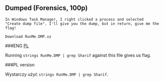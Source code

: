 ## Dumped (Forensics, 100p)

    In Windows Task Manager, I right clicked a process and selected "Create dump file". I'll give you the dump, but in return, give me the flag!

    Download RunMe.DMP.xz

###ENG
[PL](#pl-version)

Running `strings RunMe.DMP | grep Sharif` against this file gives us flag.

###PL version

Wystarczy użyć `strings RunMe.DMP | grep Sharif`.
